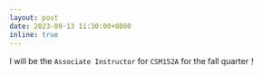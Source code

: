 ```yaml
---
layout: post
date: 2023-09-13 11:30:00+0800
inline: true
---
```


I will be the `Associate Instructor` for `CSM152A` for the fall quarter！

